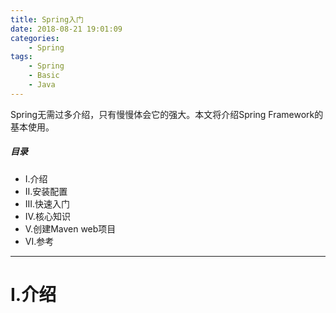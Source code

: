```yaml
---
title: Spring入门
date: 2018-08-21 19:01:09
categories:
    - Spring
tags:
    - Spring
    - Basic
    - Java
---
```


Spring无需过多介绍，只有慢慢体会它的强大。本文将介绍Spring Framework的基本使用。

<!-- more -->

##### 目录
+ I.介绍
+ II.安装配置
+ III.快速入门
+ IV.核心知识
+ V.创建Maven web项目
+ VI.参考

---

# I.介绍